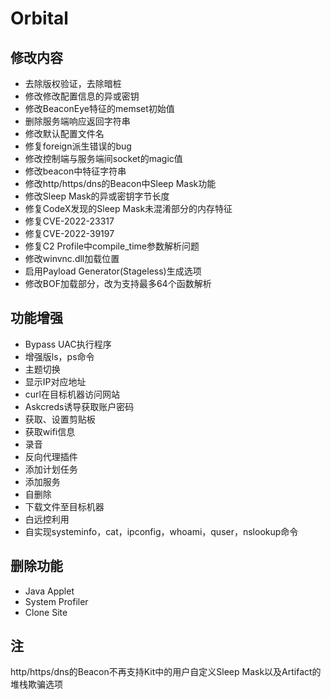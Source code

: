 # Orbital

## 修改内容

* 去除版权验证，去除暗桩
* 修改修改配置信息的异或密钥
* 修改BeaconEye特征的memset初始值
* 删除服务端响应返回字符串
* 修改默认配置文件名
* 修复foreign派生错误的bug
* 修改控制端与服务端间socket的magic值
* 修改beacon中特征字符串
* 修改http/https/dns的Beacon中Sleep Mask功能
* 修改Sleep Mask的异或密钥字节长度
* 修复CodeX发现的Sleep Mask未混淆部分的内存特征
* 修复CVE-2022-23317
* 修复CVE-2022-39197
* 修复C2 Profile中compile_time参数解析问题
* 修改winvnc.dll加载位置
* 启用Payload Generator(Stageless)生成选项
* 修改BOF加载部分，改为支持最多64个函数解析

## 功能增强

* Bypass UAC执行程序
* 增强版ls，ps命令
* 主题切换
* 显示IP对应地址
* curl在目标机器访问网站
* Askcreds诱导获取账户密码
* 获取、设置剪贴板
* 获取wifi信息
* 录音
* 反向代理插件
* 添加计划任务
* 添加服务
* 自删除
* 下载文件至目标机器
* 白远控利用
* 自实现systeminfo，cat，ipconfig，whoami，quser，nslookup命令

## 删除功能

* Java Applet
* System Profiler
* Clone Site

## 注

http/https/dns的Beacon不再支持Kit中的用户自定义Sleep Mask以及Artifact的堆栈欺骗选项
